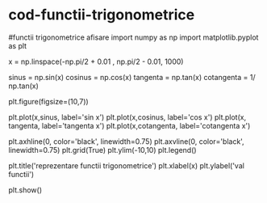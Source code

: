 # cod-functii-trigonometrice
#functii trigonometrice afisare 
import numpy as np
import matplotlib.pyplot as plt

x = np.linspace(-np.pi/2 + 0.01 , np.pi/2 - 0.01, 1000)

sinus = np.sin(x)
cosinus = np.cos(x)
tangenta = np.tan(x)
cotangenta = 1/ np.tan(x)

plt.figure(figsize=(10,7))

plt.plot(x,sinus, label='sin x')
plt.plot(x,cosinus, label='cos x')
plt.plot(x, tangenta, label='tangenta x')
plt.plot(x,cotangenta, label='cotangenta x')

plt.axhline(0, color='black', linewidth=0.75)
plt.axvline(0, color='black', linewidth=0.75)
plt.grid(True)
plt.ylim(-10,10)
plt.legend()

plt.title('reprezentare functii trigonometrice')
plt.xlabel(x)
plt.ylabel('val functii')


plt.show()
